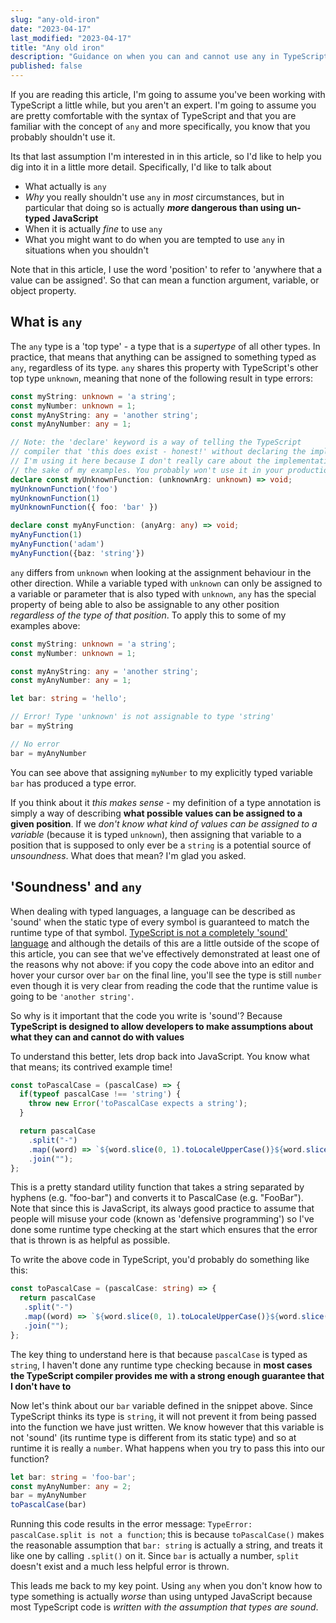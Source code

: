 ```yaml
---
slug: "any-old-iron"
date: "2023-04-17"
last_modified: "2023-04-17"
title: "Any old iron"
description: "Guidance on when you can and cannot use any in TypeScript"
published: false
---
```


If you are reading this article, I'm going to assume you've been working with TypeScript a little while, but you aren't an expert. I'm going to assume you are pretty comfortable with the syntax of TypeScript and that you are familiar with the concept of  `any`  and more specifically, you know that you probably shouldn't use it.

Its that last assumption I'm interested in in this article, so I'd like to help you dig into it in a little more detail. Specifically, I'd like to talk about

-   What actually is  `any`
-   _Why_  you really shouldn't use  `any`  in  _most_  circumstances, but in particular that doing so is actually  **_more_  dangerous than using un-typed JavaScript**
-   When it is actually  _fine_  to use  `any`
-   What you might want to do when you are tempted to use  `any`  in situations when you shouldn't

Note that in this article, I use the word 'position' to refer to 'anywhere that a value can be assigned'. So that can mean a function argument, variable, or object property.

## [](https://github.com/benwainwright/www.benwainwright.me/blob/main/blog-entries/any-old-iron.md#what-is-any)What is  `any`

The  `any`  type is a 'top type' - a type that is a  _supertype_  of all other types. In practice, that means that anything can be assigned to something typed as  `any`, regardless of its type.  `any`  shares this property with TypeScript's other top type  `unknown`, meaning that none of the following result in type errors:

```TypeScript
const myString: unknown = 'a string';
const myNumber: unknown = 1;
const myAnyString: any = 'another string';
const myAnyNumber: any = 1;

// Note: the 'declare' keyword is a way of telling the TypeScript
// compiler that 'this does exist - honest!' without declaring the implementation
// I'm using it here because I don't really care about the implementation code for
// the sake of my examples. You probably won't use it in your production code though
declare const myUnknownFunction: (unknownArg: unknown) => void;
myUnknownFunction('foo')
myUnknownFunction(1)
myUnknownFunction({ foo: 'bar' })

declare const myAnyFunction: (anyArg: any) => void;
myAnyFunction(1)
myAnyFunction('adam')
myAnyFunction({baz: 'string'})
```

`any`  differs from  `unknown`  when looking at the assignment behaviour in the other direction. While a variable typed with  `unknown`  can only be assigned to a variable or parameter that is also typed with  `unknown`,  `any`  has the special property of being able to also be assignable to any other position  _regardless of the type of that position_. To apply this to some of my examples above:

```TypeScript
const myString: unknown = 'a string';
const myNumber: unknown = 1;

const myAnyString: any = 'another string';
const myAnyNumber: any = 1;

let bar: string = 'hello';

// Error! Type 'unknown' is not assignable to type 'string'
bar = myString

// No error
bar = myAnyNumber
```

You can see above that assigning  `myNumber`  to my explicitly typed variable  `bar`  has produced a type error.

If you think about it  _this makes sense_  - my definition of a type annotation is simply a way of describing  **what possible values can be assigned to a given position**. If we  _don't know what kind of values can be assigned to a variable_  (because it is typed  `unknown`), then assigning that variable to a position that is supposed to only ever be a  `string`  is a potential source of  _unsoundness_. What does that mean? I'm glad you asked.

## [](https://github.com/benwainwright/www.benwainwright.me/blob/main/blog-entries/any-old-iron.md#soundness-and-any)'Soundness' and  `any`

When dealing with typed languages, a language can be described as 'sound' when the static type of every symbol is guaranteed to match the runtime type of that symbol.  [TypeScript is not a completely 'sound' language](https://effectivetypescript.com/2021/05/06/unsoundness/)  and although the details of this are a little outside of the scope of this article, you can see that we've effectively demonstrated at least one of the reasons why not above: if you copy the code above into an editor and hover your cursor over  `bar`  on the final line, you'll see the type is still  `number` even though it is very clear from reading the code that the runtime value is going to be  `'another string'`. 

So why is it important that the code you write is 'sound'? Because  **TypeScript is designed to allow developers to make assumptions about what they can and cannot do with values**

To understand this better, lets drop back into JavaScript. You know what that means; its contrived example time!

```JavaScript
const toPascalCase = (pascalCase) => {
  if(typeof pascalCase !== 'string') {
    throw new Error('toPascalCase expects a string');
  }

  return pascalCase
    .split("-")
    .map((word) => `${word.slice(0, 1).toLocaleUpperCase()}${word.slice(1)}`)
    .join("");
};
```

This is a pretty standard utility function that takes a string separated by hyphens (e.g. "foo-bar") and converts it to PascalCase (e.g. "FooBar"). Note that since this is JavaScript, its always good practice to assume that people will misuse your code (known as 'defensive programming') so I've done some runtime type checking at the start which ensures that the error that is thrown is as helpful as possible.

To write the above code in TypeScript, you'd probably do something like this:

```TypeScript
const toPascalCase = (pascalCase: string) => {
  return pascalCase
   .split("-")
   .map((word) => `${word.slice(0, 1).toLocaleUpperCase()}${word.slice(1)}`)
   .join("");
};
```

The key thing to understand here is that because `pascalCase` is typed as `string`, I haven't done any runtime type checking because in **most cases the TypeScript compiler provides me with a strong enough guarantee that I don't have to**

Now let's think about our `bar` variable defined in the snippet above. Since TypeScript thinks its type is `string`, it will not prevent it from being passed into the function we have just written. We know however that this variable is not 'sound' (its runtime type is different from its static type) and so at runtime it is really a `number`. What happens when you try to pass this into our function?

```TypeScript
let bar: string = 'foo-bar';
const myAnyNumber: any = 2;
bar = myAnyNumber
toPascalCase(bar)
```
Running this code results in the error message: `TypeError: pascalCase.split is not a function`; this is because `toPascalCase()` makes the reasonable assumption that `bar: string` is actually a string, and treats it like one by calling `.split()` on it. Since `bar` is actually a number, `split` doesn't exist and a much less helpful error is thrown.

This leads me back to my key point. Using `any` when you don't know how to type something is actually _worse_ than using untyped JavaScript because most TypeScript code is _written with the assumption that types are sound_.

